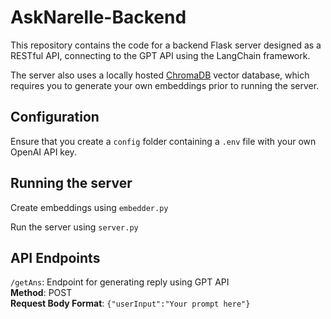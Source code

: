 # AskNarelle-Backend

This repository contains the code for a backend Flask server designed as a RESTful API, connecting to the GPT API using the LangChain framework.

The server also uses a locally hosted [ChromaDB](https://www.trychroma.com/) vector database, which requires you to generate your own embeddings prior to running the server.

## Configuration

Ensure that you create a `config` folder containing a `.env` file with your own OpenAI API key. 

## Running the server

Create embeddings using `embedder.py`

Run the server using `server.py`

## API Endpoints

`/getAns`: Endpoint for generating reply using GPT API  
**Method**: POST  
**Request Body Format**: `{"userInput":"Your prompt here"}`